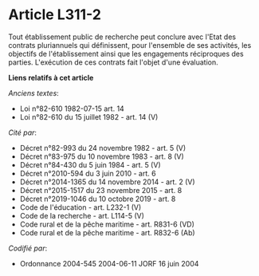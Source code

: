 # Article L311-2

Tout établissement public de recherche peut conclure avec l'Etat des contrats pluriannuels qui définissent, pour l'ensemble
de ses activités, les objectifs de l'établissement ainsi que les engagements réciproques des parties. L'exécution de ces
contrats fait l'objet d'une évaluation.

**Liens relatifs à cet article**

_Anciens textes_:

  - Loi n°82-610 1982-07-15 art. 14
  - Loi n°82-610 du 15 juillet 1982 - art. 14 (V)

_Cité par_:

  - Décret n°82-993 du 24 novembre 1982 - art. 5 (V)
  - Décret n°83-975 du 10 novembre 1983 - art. 8 (V)
  - Décret n°84-430 du 5 juin 1984 - art. 5 (V)
  - Décret n°2010-594 du 3 juin 2010 - art. 6
  - Décret n°2014-1365 du 14 novembre 2014 - art. 2 (V)
  - Décret n°2015-1517 du 23 novembre 2015 - art. 8
  - Décret n°2019-1046 du 10 octobre 2019 - art. 8
  - Code de l'éducation - art. L232-1 (V)
  - Code de la recherche - art. L114-5 (V)
  - Code rural et de la pêche maritime - art. R831-6 (VD)
  - Code rural et de la pêche maritime - art. R832-6 (Ab)

_Codifié par_:

  - Ordonnance 2004-545 2004-06-11 JORF 16 juin 2004
